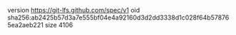 version https://git-lfs.github.com/spec/v1
oid sha256:ab2425b57d3a7e555bf04e4a92160d3d2dd3338d1c028f64b578765ea2aeb221
size 4106
